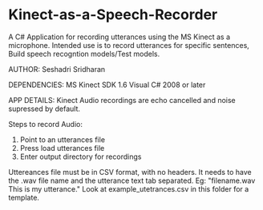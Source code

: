 Kinect-as-a-Speech-Recorder
===========================

A C# Application for recording utterances using the MS Kinect as a microphone.
Intended use is to record utterances for specific sentences, Build speech recogntion models/Test models.

AUTHOR: Seshadri Sridharan

DEPENDENCIES:
MS Kinect SDK 1.6
Visual C# 2008 or later


APP DETAILS:
Kinect Audio recordings are echo cancelled and noise supressed by default.

Steps to record Audio:
1) Point to an utterances file 
2) Press load utterances file
3) Enter output directory for recordings

Uttereances file must be in CSV format, with no headers.
It needs to have the .wav file name and the utterance text tab separated. Eg: "filename.wav	This is my utterance."
Look at example_utetrances.csv in this folder for a template.